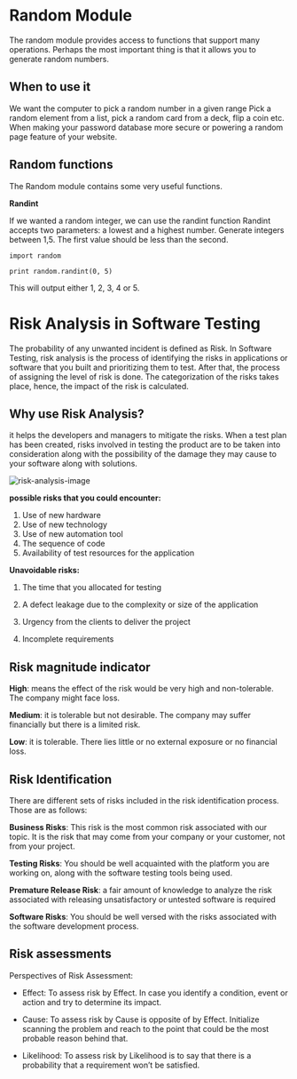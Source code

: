 # Random Module

The random module provides access to functions that support many operations. Perhaps the most important thing is that it allows you to generate random numbers.



## When to use it

We want the computer to pick a random number in a given range Pick a random element from a list, pick a random card from a deck, flip a coin etc. When making your password database more secure or powering a random page feature of your website.

## Random functions 

The Random module contains some very useful functions.

**Randint**

If we wanted a random integer, we can use the randint function Randint accepts two parameters: a lowest and a highest number. Generate integers between 1,5. The first value should be less than the second.


``` import random ```

``` print random.randint(0, 5) ```

This will output either 1, 2, 3, 4 or 5.


# Risk Analysis in Software Testing

The probability of any unwanted incident is defined as Risk. In Software Testing, risk analysis is the process of identifying the risks in applications or software that you built and prioritizing them to test. After that, the process of assigning the level of risk is done. The categorization of the risks takes place, hence, the impact of the risk is calculated.

## Why use Risk Analysis?

it helps the developers and managers to mitigate the risks. When a test plan has been created, risks involved in testing the product are to be taken into consideration along with the possibility of the damage they may cause to your software along with solutions.

![risk-analysis-image](https://d1jnx9ba8s6j9r.cloudfront.net/blog/wp-content/uploads/2019/08/risk-analysis.jpg)


**possible risks that you could encounter:**

1. Use of new hardware
2. Use of new technology
3. Use of new automation tool
4. The sequence of code
5. Availability of test resources for the application

**Unavoidable risks:**

1. The time that you allocated for testing

2. A defect leakage due to the complexity or size of the application

3. Urgency from the clients to deliver the project

4. Incomplete requirements

## **Risk magnitude indicator**

**High**: means the effect of the risk would be very high and non-tolerable. The company might face loss.

**Medium**: it is tolerable but not desirable. The company may suffer financially but there is a limited risk.

**Low**: it is tolerable. There lies little or no external exposure or no financial loss.

## Risk Identification


There are different sets of risks included in the risk identification process. Those are as follows:

**Business Risks**: This risk is the most common risk associated with our topic. It is the risk that may come from your company or your customer, not from your project.

**Testing Risks**: You should be well acquainted with the platform you are working on, along with the software testing tools being used.

**Premature Release Risk**: a fair amount of knowledge to analyze the risk associated with releasing unsatisfactory or untested software is required

**Software Risks**: You should be well versed with the risks associated with the software development process.


## Risk assessments 

Perspectives of Risk Assessment:

- Effect: To assess risk by Effect. In case you identify a condition, event or action and try to determine its impact.

- Cause: To assess risk by Cause is opposite of by Effect. Initialize scanning the problem and reach to the point that could be the most probable reason behind that.

- Likelihood: To assess risk by Likelihood is to say that there is a probability that a requirement won’t be satisfied.
